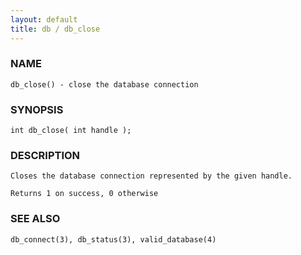 ```yaml
---
layout: default
title: db / db_close
---
```


### NAME

    db_close() - close the database connection

### SYNOPSIS

    int db_close( int handle );

### DESCRIPTION

    Closes the database connection represented by the given handle.

    Returns 1 on success, 0 otherwise

### SEE ALSO

    db_connect(3), db_status(3), valid_database(4)

